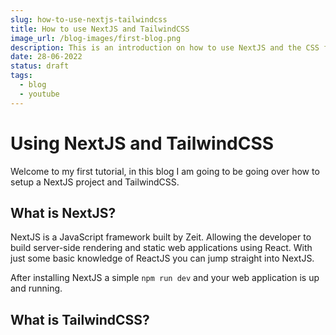 ```yaml
---
slug: how-to-use-nextjs-tailwindcss
title: How to use NextJS and TailwindCSS
image_url: /blog-images/first-blog.png
description: This is an introduction on how to use NextJS and the CSS framework called TailwindCSS
date: 28-06-2022
status: draft
tags:
  - blog
  - youtube
---
```


# Using NextJS and TailwindCSS

Welcome to my first tutorial, in this blog I am going to be going over how to setup a NextJS project and TailwindCSS.

## What is NextJS?

NextJS is a JavaScript framework built by Zeit. Allowing the developer to build server-side rendering and static web applications using React. With just some basic knowledge of ReactJS you can jump straight into NextJS. 

After installing NextJS a simple `npm run dev` and your web application is up and running. 

## What is TailwindCSS?


